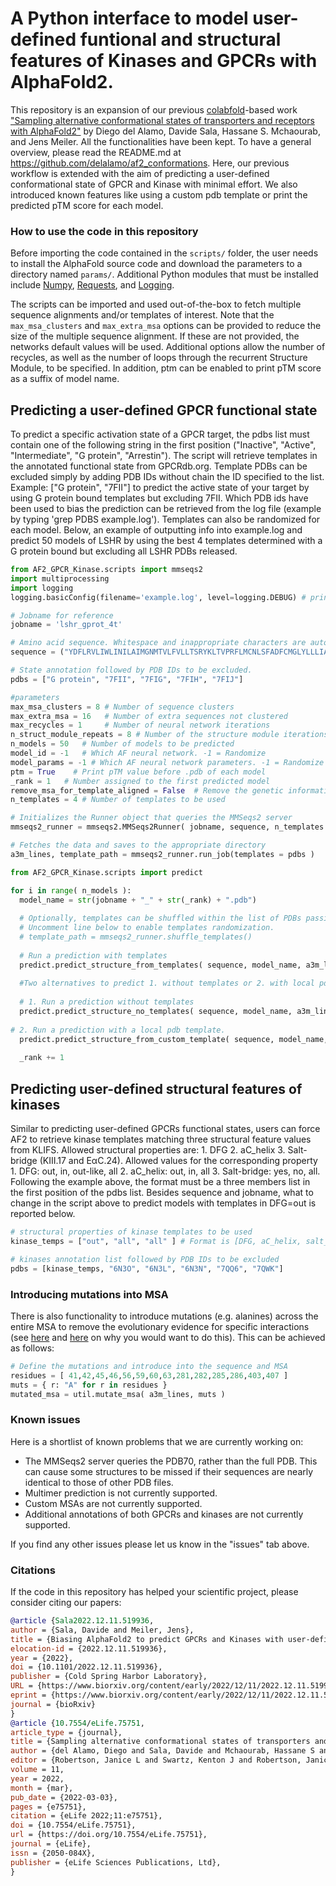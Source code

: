# A Python interface to model user-defined funtional and structural features of Kinases and GPCRs with AlphaFold2.

This repository is an expansion of our previous [colabfold](https://github.com/sokrypton/ColabFold)-based work ["Sampling alternative conformational states of transporters and receptors with AlphaFold2"](https://elifesciences.org/articles/75751) by Diego del Alamo, Davide Sala, Hassane S. Mchaourab, and Jens Meiler. All the functionalities have been kept. To have a general overview, please read the README.md at https://github.com/delalamo/af2_conformations. Here, our previous workflow is extended with the aim of predicting a user-defined conformational state of GPCR and Kinase with minimal effort. We also introduced known features like using a custom pdb template or print the predicted pTM score for each model. 

### How to use the code in this repository

Before importing the code contained in the `scripts/` folder, the user needs to install the AlphaFold source code and download the parameters to a directory named `params/`. Additional Python modules that must be installed include [Numpy](https://numpy.org/), [Requests](https://docs.python-requests.org/en/latest/), and [Logging](https://abseil.io/docs/python/guides/logging).

The scripts can be imported and used out-of-the-box to fetch multiple sequence alignments and/or templates of interest. Note that the `max_msa_clusters` and `max_extra_msa` options can be provided to reduce the size of the multiple sequence alignment. If these are not provided, the networks default values will be used. Additional options allow the number of recycles, as well as the number of loops through the recurrent Structure Module, to be specified. In addition, ptm can be enabled to print pTM score as a suffix of model name. 

## Predicting a user-defined GPCR functional state

To predict a specific activation state of a GPCR target, the pdbs list must contain one of the following string in the first position ("Inactive", "Active", "Intermediate", "G protein", "Arrestin"). The script will retrieve templates in the annotated functional state from GPCRdb.org. Template PDBs can be excluded simply by adding PDB IDs without chain the ID specified to the list. Example: ["G protein", "7FII"] to predict the active state of your target by using G protein bound templates but excluding 7FII. Which PDB ids have been used to bias the prediction can be retrieved from the log file (example by typing 'grep PDBS example.log'). 
Templates can also be randomized for each model. 
Below, an example of outputting info into example.log and predict 50 models of LSHR by using the best 4 templates determined with a G protein bound but excluding all LSHR PDBs released.  

```python
from AF2_GPCR_Kinase.scripts import mmseqs2
import multiprocessing
import logging
logging.basicConfig(filename='example.log', level=logging.DEBUG) # print log with debug level

# Jobname for reference
jobname = 'lshr_gprot_4t'

# Amino acid sequence. Whitespace and inappropriate characters are automatically removed
sequence = ("YDFLRVLIWLINILAIMGNMTVLFVLLTSRYKLTVPRFLMCNLSFADFCMGLYLLLIASVDSQTKGQYYNHAIDWQTGSGCSTAGFFTVFASELSVYTLTVITLERWHTITYAIHLDQKLRLRHAILIMLGGWLFSSLIAMLPLVGVSNYMKVSICFPMDVETTLSQVYILTILILNVVAFFIICACYIKIYFAVRNPELMATNKDTKIAKKMAILIFTDFTCMAPISFFAISAAFKVPLITVTNSKVLLVLFYPINSCANPFLYAIFTKTFQRDFFLLLSKFGCC")

# State annotation followed by PDB IDs to be excluded.
pdbs = ["G protein", "7FII", "7FIG", "7FIH", "7FIJ"]

#parameters
max_msa_clusters = 8 # Number of sequence clusters
max_extra_msa = 16   # Number of extra sequences not clustered
max_recycles = 1     # Number of neural network iterations
n_struct_module_repeats = 8 # Number of the structure module iterations
n_models = 50   # Number of models to be predicted
model_id = -1   # Which AF neural network. -1 = Randomize
model_params = -1 # Which AF neural network parameters. -1 = Randomize
ptm = True    # Print pTM value before .pdb of each model
_rank = 1   # Number assigned to the first predicted model
remove_msa_for_template_aligned = False  # Remove the genetic information for regions already covered by templates. Copied from Heo L. et al., DOI: 10.1002/prot.26382.
n_templates = 4 # Number of templates to be used

# Initializes the Runner object that queries the MMSeqs2 server
mmseqs2_runner = mmseqs2.MMSeqs2Runner( jobname, sequence, n_templates = n_templates )

# Fetches the data and saves to the appropriate directory
a3m_lines, template_path = mmseqs2_runner.run_job(templates = pdbs )

from AF2_GPCR_Kinase.scripts import predict

for i in range( n_models ):
  model_name = str(jobname + "_" + str(_rank) + ".pdb")
  
  # Optionally, templates can be shuffled within the list of PDBs passing filters. 
  # Uncomment line below to enable templates randomization.
  # template_path = mmseqs2_runner.shuffle_templates()
  
  # Run a prediction with templates
  predict.predict_structure_from_templates( sequence, model_name, a3m_lines, template_path=template_path,  model_id=model_id, max_msa_clusters=max_msa_clusters, max_extra_msa=max_extra_msa, max_recycles=max_recycles, n_struct_module_repeats=n_struct_module_repeats, ptm=ptm, remove_msa_for_template_aligned=remove_msa_for_template_aligned )
  
  #Two alternatives to predict 1. without templates or 2. with local pdb as a template
  
  # 1. Run a prediction without templates 
  predict.predict_structure_no_templates( sequence, model_name, a3m_lines, model_id=model_id, max_msa_clusters=max_msa_clusters, max_extra_msa=max_extra_msa, max_recycles=max_recycles, n_struct_module_repeats=n_struct_module_repeats, ptm=ptm, remove_msa_for_template_aligned=remove_msa_for_template_aligned )
         
# 2. Run a prediction with a local pdb template. 
  predict.predict_structure_from_custom_template( sequence, model_name, a3m_lines, template_pdb="pdb_file",  model_id=model_id, max_msa_clusters=max_msa_clusters, max_extra_msa=max_extra_msa, max_recycles=max_recycles, n_struct_module_repeats=n_struct_module_repeats, ptm=ptm,      remove_msa_for_template_aligned=remove_msa_for_template_aligned)
  
  _rank += 1
```


## Predicting user-defined structural features of kinases

Similar to predicting user-defined GPCRs functional states, users can force AF2 to retrieve kinase templates matching three structural feature values from KLIFS. Allowed structural properties are: 1. DFG 2. aC_helix 3. Salt-bridge (KIII.17 and EαC.24). Allowed values for the corresponding property 1. DFG: out, in, out-like, all 2. aC_helix: out, in, all 3. Salt-bridge: yes, no, all. Following the example above, the format must be a three members list in the first position of the pdbs list. Besides sequence and jobname, what to change in the script above to predict models with templates in DFG=out is reported below.

```python
# structural properties of kinase templates to be used
kinase_temps = ["out", "all", "all" ] # Format is [DFG, aC_helix, salt_bridge]

# kinases annotation list followed by PDB IDs to be excluded
pdbs = [kinase_temps, "6N3O", "6N3L", "6N3N", "7QQ6", "7QWK"]
```
### Introducing mutations into MSA

There is also functionality to introduce mutations (e.g. alanines) across the entire MSA to remove the evolutionary evidence for specific interactions (see [here](https://www.biorxiv.org/content/10.1101/2021.11.29.470469v1) and [here](https://twitter.com/sokrypton/status/1464748132852547591) on why you would want to do this). This can be achieved as follows:

```python
# Define the mutations and introduce into the sequence and MSA
residues = [ 41,42,45,46,56,59,60,63,281,282,285,286,403,407 ]
muts = { r: "A" for r in residues }
mutated_msa = util.mutate_msa( a3m_lines, muts )
```
### Known issues

Here is a shortlist of known problems that we are currently working on:
* The MMSeqs2 server queries the PDB70, rather than the full PDB. This can cause some structures to be missed if their sequences are nearly identical to those of other PDB files.
* Multimer prediction is not currently supported.
* Custom MSAs are not currently supported.
* Additional annotations of both GPCRs and kinases are not currently supported.

If you find any other issues please let us know in the "issues" tab above.

### Citations

If the code in this repository has helped your scientific project, please consider citing our papers:

```bibtex
@article {Sala2022.12.11.519936,
author = {Sala, Davide and Meiler, Jens},
title = {Biasing AlphaFold2 to predict GPCRs and Kinases with user-defined functional or structural properties},
elocation-id = {2022.12.11.519936},
year = {2022},
doi = {10.1101/2022.12.11.519936},
publisher = {Cold Spring Harbor Laboratory},
URL = {https://www.biorxiv.org/content/early/2022/12/11/2022.12.11.519936},
eprint = {https://www.biorxiv.org/content/early/2022/12/11/2022.12.11.519936.full.pdf},
journal = {bioRxiv}
}
@article {10.7554/eLife.75751,
article_type = {journal},
title = {Sampling alternative conformational states of transporters and receptors with AlphaFold2},
author = {del Alamo, Diego and Sala, Davide and Mchaourab, Hassane S and Meiler, Jens},
editor = {Robertson, Janice L and Swartz, Kenton J and Robertson, Janice L},
volume = 11,
year = 2022,
month = {mar},
pub_date = {2022-03-03},
pages = {e75751},
citation = {eLife 2022;11:e75751},
doi = {10.7554/eLife.75751},
url = {https://doi.org/10.7554/eLife.75751},
journal = {eLife},
issn = {2050-084X},
publisher = {eLife Sciences Publications, Ltd},
}
```

